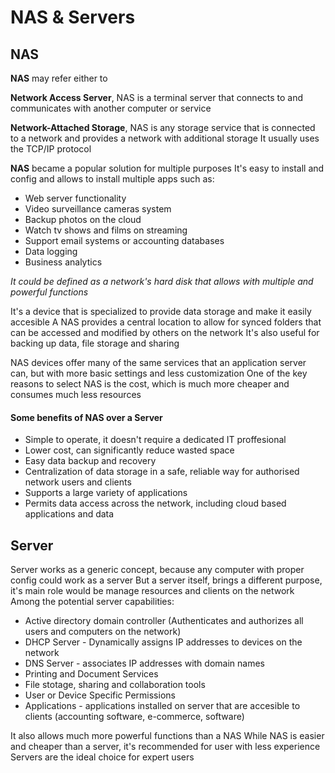 # NAS & Servers

## NAS

**NAS** may refer either to

**Network Access Server**, NAS is a terminal server that connects to and communicates with another computer or service

**Network-Attached Storage**, NAS is any storage service that is connected to a network and provides a network with additional storage
It usually uses the TCP/IP protocol

**NAS** became a popular solution for multiple purposes
It's easy to install and config and allows to install multiple apps such as:

- Web server functionality
- Video surveillance cameras system
- Backup photos on the cloud
- Watch tv shows and films on streaming
- Support email systems or accounting databases
- Data logging
- Business analytics

*It could be defined as a network's hard disk that allows with multiple and powerful functions*

It's a device that is specialized to provide data storage and make it easily accesible
A NAS provides a central location to allow for synced folders that can be accessed and modified by others on the network
It's also useful for backing up data, file storage and sharing

NAS devices offer many of the same services that an application server can, but with more basic settings and less customization
One of the key reasons to select NAS is the cost, which is much more cheaper and consumes much less resources


#### Some benefits of NAS over a Server
- Simple to operate, it doesn't require a dedicated IT proffesional
- Lower cost, can significantly reduce wasted space
- Easy data backup and recovery
- Centralization of data storage in a safe, reliable way for authorised network users and clients
- Supports a large variety of applications
- Permits data access across the network, including cloud based applications and data



## Server

Server works as a generic concept, because any computer with proper config could work as a server
But a server itself, brings a different purpose, it's main role would be manage resources and clients on the network
Among the potential server capabilities:

- Active directory domain controller (Authenticates and authorizes all users and computers on the network)
- DHCP Server - Dynamically assigns IP addresses to devices on the network
- DNS Server - associates IP addresses with domain names
- Printing and Document Services
- File stotage, sharing and collaboration tools
- User or Device Specific Permissions
- Applications - applications installed on server that are accesible to clients (accounting software, e-commerce, software)

It also allows much more powerful functions than a NAS
While NAS is easier and  cheaper than a server, it's recommended for user with less experience
Servers are the ideal choice for expert users
